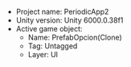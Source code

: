 <!-- UNITY CODE ASSIST INSTRUCTIONS START -->
- Project name: PeriodicApp2
- Unity version: Unity 6000.0.38f1
- Active game object:
  - Name: PrefabOpcion(Clone)
  - Tag: Untagged
  - Layer: UI
<!-- UNITY CODE ASSIST INSTRUCTIONS END -->